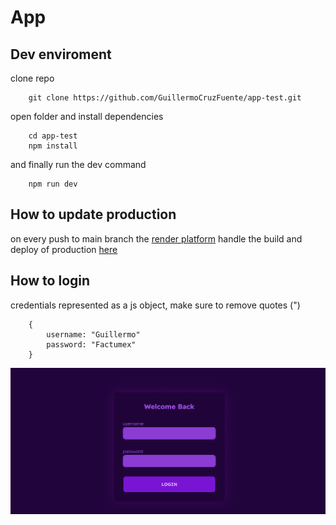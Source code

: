 # App

## Dev enviroment

clone repo

```
    git clone https://github.com/GuillermoCruzFuente/app-test.git
```

open folder and install dependencies

```
    cd app-test
    npm install
```

and finally run the dev command

```
    npm run dev
```

## How to update production

on every push to main branch the [render platform](render.io) handle the build and deploy of production [here](https://birthtracker.onrender.com/)

## How to login

credentials represented as a js object, make sure to remove quotes (")

```
    {
        username: "Guillermo"
        password: "Factumex"
    }
```

![login image](./src/assets/images/login.png)

